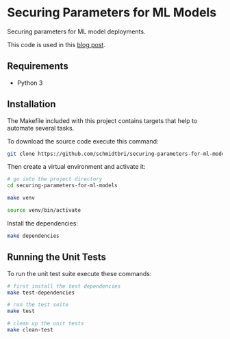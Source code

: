 # Securing Parameters for ML Models

Securing parameters for ML model deployments.

This code is used in this [blog post](https://www.tekhnoal.com/securing-parameters-for-ml-models.html).

## Requirements

- Python 3

## Installation 

The Makefile included with this project contains targets that help to automate several tasks.

To download the source code execute this command:

```bash
git clone https://github.com/schmidtbri/securing-parameters-for-ml-models
```

Then create a virtual environment and activate it:

```bash
# go into the project directory
cd securing-parameters-for-ml-models

make venv

source venv/bin/activate
```

Install the dependencies:

```bash
make dependencies
```

## Running the Unit Tests

To run the unit test suite execute these commands:

```bash
# first install the test dependencies
make test-dependencies

# run the test suite
make test

# clean up the unit tests
make clean-test
```